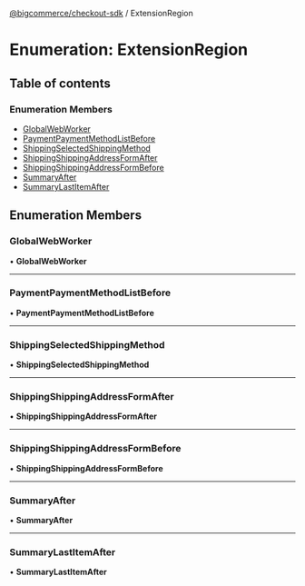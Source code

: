 [@bigcommerce/checkout-sdk](../README.md) / ExtensionRegion

# Enumeration: ExtensionRegion

## Table of contents

### Enumeration Members

- [GlobalWebWorker](ExtensionRegion.md#globalwebworker)
- [PaymentPaymentMethodListBefore](ExtensionRegion.md#paymentpaymentmethodlistbefore)
- [ShippingSelectedShippingMethod](ExtensionRegion.md#shippingselectedshippingmethod)
- [ShippingShippingAddressFormAfter](ExtensionRegion.md#shippingshippingaddressformafter)
- [ShippingShippingAddressFormBefore](ExtensionRegion.md#shippingshippingaddressformbefore)
- [SummaryAfter](ExtensionRegion.md#summaryafter)
- [SummaryLastItemAfter](ExtensionRegion.md#summarylastitemafter)

## Enumeration Members

### GlobalWebWorker

• **GlobalWebWorker**

___

### PaymentPaymentMethodListBefore

• **PaymentPaymentMethodListBefore**

___

### ShippingSelectedShippingMethod

• **ShippingSelectedShippingMethod**

___

### ShippingShippingAddressFormAfter

• **ShippingShippingAddressFormAfter**

___

### ShippingShippingAddressFormBefore

• **ShippingShippingAddressFormBefore**

___

### SummaryAfter

• **SummaryAfter**

___

### SummaryLastItemAfter

• **SummaryLastItemAfter**
